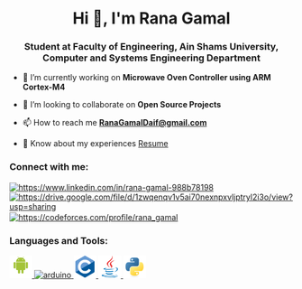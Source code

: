 <h1 align="center">Hi 👋, I'm Rana Gamal</h1>
<h3 align="center">Student at Faculty of Engineering, Ain Shams University, Computer and Systems Engineering Department</h3>

- 🔭 I’m currently working on **Microwave Oven Controller using ARM Cortex-M4**

- 👯 I’m looking to collaborate on **Open Source Projects**

- 📫 How to reach me **RanaGamalDaif@gmail.com**

- 📄 Know about my experiences [Resume](https://drive.google.com/file/d/1ZwqENqV1V5Ai70nEXnpxvlJPtRYl2i3o/view?usp=sharing)

<h3 align="left">Connect with me:</h3>
<p align="left">
<a href="https://linkedin.com/in/https://www.linkedin.com/in/rana-gamal-988b78198" target="blank"><img align="center" src="https://raw.githubusercontent.com/rahuldkjain/github-profile-readme-generator/master/src/images/icons/Social/linked-in-alt.svg" alt="https://www.linkedin.com/in/rana-gamal-988b78198" height="30" width="40" /></a>
<a href="https://fb.com/https://drive.google.com/file/d/1zwqenqv1v5ai70nexnpxvljptryl2i3o/view?usp=sharing" target="blank"><img align="center" src="https://raw.githubusercontent.com/rahuldkjain/github-profile-readme-generator/master/src/images/icons/Social/facebook.svg" alt="https://drive.google.com/file/d/1zwqenqv1v5ai70nexnpxvljptryl2i3o/view?usp=sharing" height="30" width="40" /></a>
<a href="https://codeforces.com/profile/https://codeforces.com/profile/rana_gamal" target="blank"><img align="center" src="https://raw.githubusercontent.com/rahuldkjain/github-profile-readme-generator/master/src/images/icons/Social/codeforces.svg" alt="https://codeforces.com/profile/rana_gamal" height="30" width="40" /></a>
</p>

<h3 align="left">Languages and Tools:</h3>
<p align="left"> <a href="https://developer.android.com" target="_blank" rel="noreferrer"> <img src="https://raw.githubusercontent.com/devicons/devicon/master/icons/android/android-original-wordmark.svg" alt="android" width="40" height="40"/> </a> <a href="https://www.arduino.cc/" target="_blank" rel="noreferrer"> <img src="https://cdn.worldvectorlogo.com/logos/arduino-1.svg" alt="arduino" width="40" height="40"/> </a> <a href="https://www.cprogramming.com/" target="_blank" rel="noreferrer"> <img src="https://raw.githubusercontent.com/devicons/devicon/master/icons/c/c-original.svg" alt="c" width="40" height="40"/> </a> <a href="https://www.java.com" target="_blank" rel="noreferrer"> <img src="https://raw.githubusercontent.com/devicons/devicon/master/icons/java/java-original.svg" alt="java" width="40" height="40"/> </a> <a href="https://www.python.org" target="_blank" rel="noreferrer"> <img src="https://raw.githubusercontent.com/devicons/devicon/master/icons/python/python-original.svg" alt="python" width="40" height="40"/> </a> </p>
